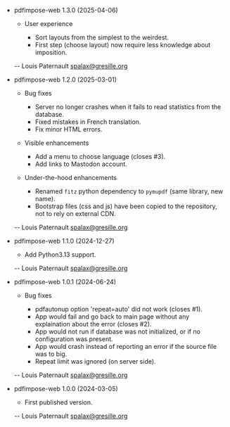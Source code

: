 * pdfimpose-web 1.3.0 (2025-04-06)

    * User experience

        * Sort layouts from the simplest to the weirdest.
        * First step (choose layout) now require less knowledge about imposition.

    -- Louis Paternault <spalax@gresille.org>

* pdfimpose-web 1.2.0 (2025-03-01)

    * Bug fixes

        * Server no longer crashes when it fails to read statistics from the database.
        * Fixed mistakes in French translation.
        * Fix minor HTML errors.

    * Visible enhancements

        * Add a menu to choose language (closes #3).
        * Add links to Mastodon account.

    * Under-the-hood enhancements

        * Renamed `fitz` python dependency to `pymupdf` (same library, new name).
        * Bootstrap files (css and js) have been copied to the repository, not to rely on external CDN.

    -- Louis Paternault <spalax@gresille.org>

* pdfimpose-web 1.1.0 (2024-12-27)

    * Add Python3.13 support.

    -- Louis Paternault <spalax@gresille.org>

* pdfimpose-web 1.0.1 (2024-06-24)

    * Bug fixes

        * pdfautonup option 'repeat=auto' did not work (closes #1).
        * App would fail and go back to main page without any explaination about the error (closes #2).
        * App would not run if database was not initialized, or if no configuration was present.
        * App would crash instead of reporting an error if the source file was to big.
        * Repeat limit was ignored (on server side).

    -- Louis Paternault <spalax@gresille.org>

* pdfimpose-web 1.0.0 (2024-03-05)

    * First published version.

    -- Louis Paternault <spalax@gresille.org>
